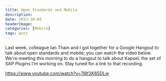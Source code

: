 ```yaml
---
title: Open Standards and Mobile
description: 
date: 2013-10-04
headerImage: 
categories: [Mobile]
tags: post
---
```


Last week, colleague Ian Thain and I got together for a Google Hangout to talk about open standards and mobile; you can watch the video below. We're meeting this morning to do a hangout to talk about Kapsel, the set of SAP Plugins I'm working on. Stay tuned for a link to that recording.

https://www.youtube.com/watch?v=76lf2K65DLw